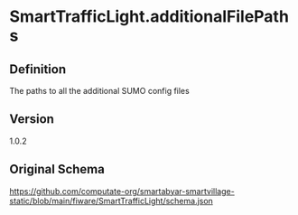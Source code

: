 # SmartTrafficLight.additionalFilePaths

## Definition
The paths to all the additional SUMO config files

## Version
1.0.2

## Original Schema
https://github.com/computate-org/smartabyar-smartvillage-static/blob/main/fiware/SmartTrafficLight/schema.json
